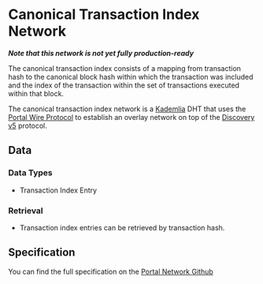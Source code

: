 # Canonical Transaction Index Network

***Note that this network is not yet fully production-ready***

The canonical transaction index consists of a mapping from transaction hash to the canonical block hash within which the transaction was included and the index of the transaction within the set of transactions executed within that block.

The canonical transaction index network is a [Kademlia](https://pdos.csail.mit.edu/~petar/papers/maymounkov-kademlia-lncs.pdf) DHT that uses the [Portal Wire Protocol](./portal-wire-protocol.md) to establish an overlay network on top of the [Discovery v5](https://github.com/ethereum/devp2p/blob/master/discv5/discv5-wire.md) protocol.


## Data

### Data Types

- Transaction Index Entry


### Retrieval

- Transaction index entries can be retrieved by transaction hash.


## Specification

You can find the full specification on the [Portal Network Github](https://github.com/ethereum/portal-network-specs/blob/master/canonical-transaction-index-network.md)
